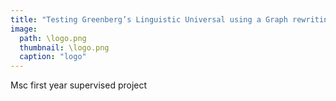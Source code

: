 ```yaml
---
title: "Testing Greenberg’s Linguistic Universal using a Graph rewriting tool"
image: 
  path: \logo.png
  thumbnail: \logo.png
  caption: "logo"
---
```


Msc first year supervised project
